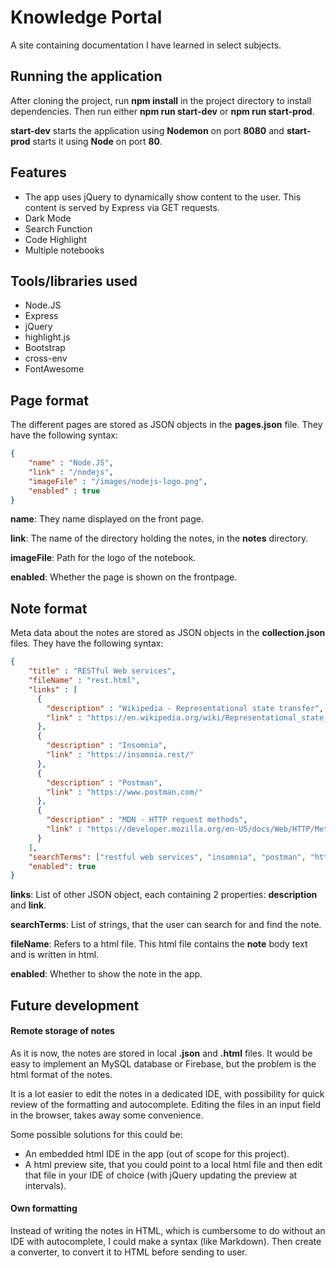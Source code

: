 # Knowledge Portal
A site containing documentation I have learned in select subjects. 

## Running the application
After cloning the project, run **npm install** in the project directory to install dependencies. Then run either 
**npm run start-dev** or **npm run start-prod**.

**start-dev** starts the application using **Nodemon** on port **8080** and **start-prod** starts it using **Node**
on port **80**.

## Features

 - The app uses jQuery to dynamically show content to the user. This content is served by Express via GET requests.
 - Dark Mode
 - Search Function
 - Code Highlight
 - Multiple notebooks
 
## Tools/libraries used

 - Node.JS
 - Express
 - jQuery
 - highlight.js
 - Bootstrap
 - cross-env
 - FontAwesome

## Page format

The different pages are stored as JSON objects in the **pages.json** file. They have the following syntax:

```json
{
    "name" : "Node.JS",
    "link" : "/nodejs",
    "imageFile" : "/images/nodejs-logo.png",
    "enabled" : true
}
```

**name**: They name displayed on the front page.

**link**: The name of the directory holding the notes, in the **notes** directory.

**imageFile**: Path for the logo of the notebook.

**enabled**: Whether the page is shown on the frontpage.

## Note format

Meta data about the notes are stored as JSON objects in the **collection.json** files. They have the following syntax:

```json
{
    "title" : "RESTful Web services",
    "fileName" : "rest.html",
    "links" : [
      {
        "description" : "Wikipedia - Representational state transfer",
        "link" : "https://en.wikipedia.org/wiki/Representational_state_transfer"
      },
      {
        "description" : "Insomnia",
        "link" : "https://insomnia.rest/"
      },
      {
        "description" : "Postman",
        "link" : "https://www.postman.com/"
      },
      {
        "description" : "MDN - HTTP request methods",
        "link" : "https://developer.mozilla.org/en-US/docs/Web/HTTP/Methods"
      }
    ],
    "searchTerms": ["restful web services", "insomnia", "postman", "http request methods"],
    "enabled": true
}
```

**links**: List of other JSON object, each containing 2 properties: **description** and **link**.

**searchTerms**: List of strings, that the user can search for and find the note.

**fileName**: Refers to a html file. This html file contains the **note** body text and is written in html.

**enabled**: Whether to show the note in the app. 

## Future development
#### Remote storage of notes
 
As it is now, the notes are stored in local **.json** and **.html** files. 
It would be easy to implement an MySQL database or Firebase, but the problem is the html format of the notes.

It is a lot easier to edit the notes in a dedicated IDE, with possibility for quick review of the formatting and autocomplete.
Editing the files in an input field in the browser, takes away some convenience. 

Some possible solutions for this could be:
 - An embedded html IDE in the app (out of scope for this project).
 - A html preview site, that you could point to a local html file and then edit that file in your IDE of choice (with jQuery updating the preview at intervals).
 
#### Own formatting

Instead of writing the notes in HTML, which is cumbersome to do without an IDE with autocomplete, I could make a syntax (like Markdown).
Then create a converter, to convert it to HTML before sending to user.
